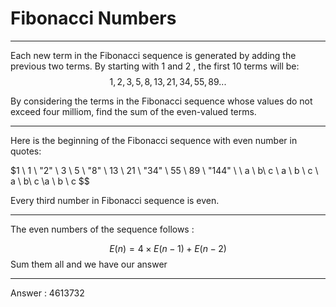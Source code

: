 # Fibonacci Numbers
---
Each new term in the Fibonacci sequence is generated by adding the previous two terms. By starting with $1$ and $2$ , the first $10$ terms will be:
$$ 1,2,3,5,8,13,21,34,55,89...$$

By considering the terms in the Fibonacci sequence whose values do not exceed four milliom, find the sum of the even-valued terms.

---

Here is the beginning of the Fibonacci sequence with even number in quotes:

$1 \  1 \ "2" \ 3 \ 5 \ "8" \ 13 \ 21 \ "34" \ 55 \ 89 \ "144" \ \\ 
a \ b\ c \ a \ b \ c \ a \ b\ c \a \ b \ c $$

Every third number in Fibonacci sequence is even.      

----

The even numbers of the sequence follows :

$$ E(n) = 4 \times E(n-1) + E(n-2)$$
Sum them all and we have our answer


----

Answer : 4613732